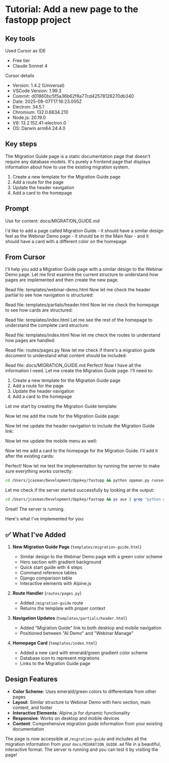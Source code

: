 # Tutorial: Add a new page to the fastopp project

## Key tools

Used Cursor as IDE

* Free tier
* Claude Sonnet 4

Cursor details

* Version: 1.4.2 (Universal)
* VSCode Version: 1.99.3
* Commit: d01860bc5f5a36b62f8a77cd42578126270db340
* Date: 2025-08-07T17:16:23.005Z
* Electron: 34.5.1
* Chromium: 132.0.6834.210
* Node.js: 20.19.0
* V8: 13.2.152.41-electron.0
* OS: Darwin arm64 24.4.0

## Key steps

The Migration Guide page is a static documentation page that doesn't require any database models. It's purely a frontend page that displays information about how to use the existing migration system.

1. Create a new template for the Migration Guide page
2. Add a route for the page
3. Update the header navigation
4. Add a card to the homepage

## Prompt 

Use for content: docs/MIGRATION_GUIDE.md

i'd like to add a page called Migration Guide - it should have a similar design feel as the Webinar Demo page - it should be in the Main Nav - and it should have a card with a different color on the homepage

## From Cursor

I'll help you add a Migration Guide page with a similar design to the Webinar Demo page. Let me first examine the current structure to understand how pages are implemented and then create the new page.

Read file: templates/webinar-demo.html
Now let me check the header partial to see how navigation is structured:

Read file: templates/partials/header.html
Now let me check the homepage to see how cards are structured:

Read file: templates/index.html
Let me see the rest of the homepage to understand the complete card structure:

Read file: templates/index.html
Now let me check the routes to understand how pages are handled:

Read file: routes/pages.py
Now let me check if there's a migration guide document to understand what content should be included:

Read file: docs/MIGRATION_GUIDE.md
Perfect! Now I have all the information I need. Let me create the Migration Guide page. I'll need to:

1. Create a new template for the Migration Guide page
2. Add a route for the page
3. Update the header navigation
4. Add a card to the homepage

Let me start by creating the Migration Guide template:

Now let me add the route for the Migration Guide page:

Now let me update the header navigation to include the Migration Guide link:

Now let me update the mobile menu as well:

Now let me add a card to the homepage for the Migration Guide. I'll add it after the existing cards:

Perfect! Now let me test the implementation by running the server to make sure everything works correctly:

```bash
cd /Users/jcasman/Development/Oppkey/fastopp && python oppman.py runserver
```

Let me check if the server started successfully by looking at the output:

```bash
cd /Users/jcasman/Development/Oppkey/fastopp && ps aux | grep "python oppman.py runserver" | grep -v grep
```

Great! The server is running.

Here's what I've implemented for you:

## ✅ What I've Added

1. **New Migration Guide Page** (`templates/migration-guide.html`)
   * Similar design to the Webinar Demo page with a green color scheme
   * Hero section with gradient background
   * Quick start guide with 4 steps
   * Command reference tables
   * Django comparison table
   * Interactive elements with Alpine.js

2. **Route Handler** (`routes/pages.py`)
   * Added `/migration-guide` route
   * Returns the template with proper context

3. **Navigation Updates** (`templates/partials/header.html`)
   * Added "Migration Guide" link to both desktop and mobile navigation
   * Positioned between "AI Demo" and "Webinar Manage"

4. **Homepage Card** (`templates/index.html`)
   * Added a new card with emerald/green gradient color scheme
   * Database icon to represent migrations
   * Links to the Migration Guide page

## Design Features

* **Color Scheme**: Uses emerald/green colors to differentiate from other pages
* **Layout**: Similar structure to Webinar Demo with hero section, main content, and footer
* **Interactive Elements**: Alpine.js for dynamic functionality
* **Responsive**: Works on desktop and mobile devices
* **Content**: Comprehensive migration guide information from your existing documentation

The page is now accessible at `/migration-guide` and includes all the migration information from your `docs/MIGRATION_GUIDE.md` file in a beautiful, interactive format. The server is running and you can test it by visiting the page!

